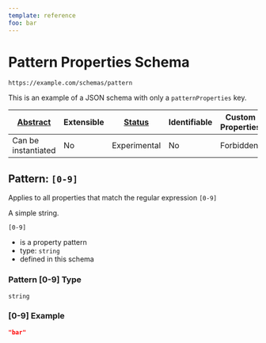 ```yaml
---
template: reference
foo: bar
---
```


# Pattern Properties Schema

```
https://example.com/schemas/pattern
```

This is an example of a JSON schema with only a `patternProperties` key.

| [Abstract](../abstract.md) | Extensible | [Status](../status.md) | Identifiable | Custom Properties | Additional Properties | Defined In |
|----------------------------|------------|------------------------|--------------|-------------------|-----------------------|------------|
| Can be instantiated | No | Experimental | No | Forbidden | Permitted | [pattern.schema.json](pattern.schema.json) |

## Pattern: `[0-9]`
Applies to all properties that match the regular expression `[0-9]`


A simple string.

`[0-9]`

* is a property pattern
* type: `string`
* defined in this schema

### Pattern [0-9] Type


`string`






### [0-9] Example

```json
"bar"
```

